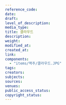 ```yaml
---
reference_code: 
date: 
draft: 
level_of_description: 
media_type: 
title: 클라우드 
description: 
weight: 
modified_at: 
created_at: 
link: 
components: 
  - "items/맥주/클라우드.JPG"
tags: 
creators: 
subjects: 
sources: 
venues: 
public_access_status: 
copyright_status: 
---
```


